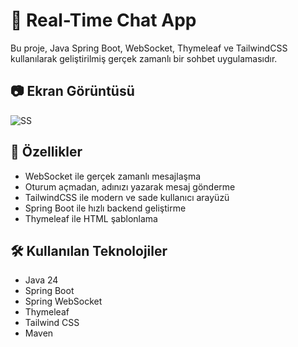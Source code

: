 # 💬 Real-Time Chat App

Bu proje, Java Spring Boot, WebSocket, Thymeleaf ve TailwindCSS kullanılarak geliştirilmiş gerçek zamanlı bir sohbet uygulamasıdır.

## 📷 Ekran Görüntüsü

![SS](https://github.com/user-attachments/assets/ae5597f8-34a6-4eb2-bd9c-74fb54be4d23)

## 🚀 Özellikler

- WebSocket ile gerçek zamanlı mesajlaşma
- Oturum açmadan, adınızı yazarak mesaj gönderme
- TailwindCSS ile modern ve sade kullanıcı arayüzü
- Spring Boot ile hızlı backend geliştirme
- Thymeleaf ile HTML şablonlama

## 🛠️ Kullanılan Teknolojiler

- Java 24
- Spring Boot
- Spring WebSocket
- Thymeleaf
- Tailwind CSS
- Maven
